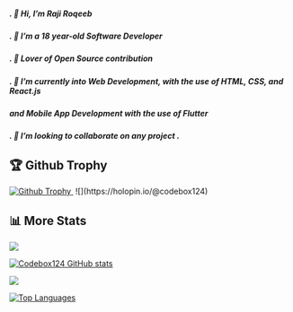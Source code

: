 ##### . 👋 Hi, I’m Raji Roqeeb
##### . 👀 I’m a 18 year-old Software Developer
##### . 👀 Lover of Open Source contribution
##### . 🌱 I’m currently into Web Development, with the use of HTML, CSS, and React.js 
 #####      and Mobile App Development with the use of Flutter
##### . 💞️ I’m looking to collaborate on any project .
 
## 🏆 Github Trophy

<a href="https://Codebox124.github.io">
<img alt="Github Trophy" src="https://github-profile-trophy.vercel.app/?username=Codebox124&theme=gruvbox">
</a>

<img alt="" src="[https://github-profile-trophy.vercel.app/?username=Codebox124&theme=gruvbox](https://holopin.me/codebox124)">
  ![](https://holopin.io/@codebox124)

## 📊 More Stats
  ![](https://komarev.com/ghpvc/?username=Codebox124&color=green) <br />
  
<a href="http://www.github.com/Codebox124"><img src="https://github-readme-stats.vercel.app/api?username=Codebox124&show_icons=true&hide=&count_private=true&title_color=facc15&text_color=facc15&icon_color=f97316&bg_color=000000&hide_border=true&show_icons=true" alt="Codebox124 GitHub stats" /></a>

<a href="http://www.github.com/Codebox124"><img src="https://github-readme-streak-stats.herokuapp.com/?user=Codebox124&stroke=facc15&background=000000&ring=facc15&fire=facc15&currStreakNum=facc15&currStreakLabel=facc15&sideNums=facc15&sideLabels=facc15&dates=facc15&hide_border=true" /></a>

<a href="https://github.com/Codebox124" align="left"><img src="https://github-readme-stats.vercel.app/api/top-langs/?username=Codebox124&langs_count=10&title_color=facc15&text_color=facc15&icon_color=f97316&bg_color=000000&hide_border=true&locale=en&custom_title=Top%20%Languages" alt="Top Languages" /></a>


